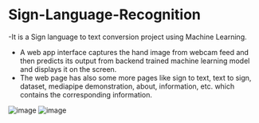# Sign-Language-Recognition
-It is a Sign language to text conversion project using Machine Learning.
- A web app interface captures the hand image from webcam feed and then predicts its output from backend trained machine learning model and displays it on the screen.
- The web page has also some more pages like sign to text, text to sign, dataset, mediapipe demonstration, about, information, etc. which contains the corresponding information.


![image](https://user-images.githubusercontent.com/67855452/169707625-894a5c43-b954-4938-9a98-b267af30e676.png)
![image](https://user-images.githubusercontent.com/67855452/169707640-e4118a77-3214-4243-ac6b-e32cd87e5672.png)
